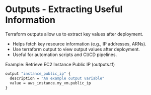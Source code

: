 # Outputs - Extracting Useful Information

Terraform outputs allow us to extract key values after deployment.

- Helps fetch key resource information (e.g., IP addresses, ARNs).
- Use terraform output to view output values after deployment.
- Useful for automation scripts and CI/CD pipelines.

Example: Retrieve EC2 Instance Public IP (outputs.tf)

```cmd
output "instance_public_ip" {
  description = "An example output variable"
  value = aws_instance.my_vm.public_ip
}
```
